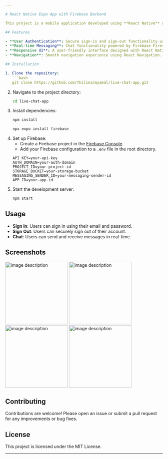 ```yaml
---

# React Native Expo App with Firebase Backend

This project is a mobile application developed using **React Native** and **Expo**, with a backend powered by **Firebase**. The app includes user authentication features, allowing users to sign in and sign out using their email and password.

## Features

- **User Authentication**: Secure sign-in and sign-out functionality using Firebase Authentication.
- **Real-time Messaging**: Chat functionality powered by Firebase Firestore, enabling real-time communication between users.
- **Responsive UI**: A user-friendly interface designed with React Native components and styled for both iOS and Android platforms.
- **Navigation**: Smooth navigation experience using React Navigation.

## Installation

1. Clone the repository:
   ```bash
   git clone https://github.com/ThilinaJayamal/live-chat-app.git
   ```
2. Navigate to the project directory:
   ```bash
   cd live-chat-app
   ```
3. Install dependencies:
   ```bash
   npm install
   ```
   ```bash
   npx expo install firebase
   ```
4. Set up Firebase:
   - Create a Firebase project in the [Firebase Console](https://console.firebase.google.com/).
   - Add your Firebase configuration to a `.env` file in the root directory.
   ```env
   API_KEY=your-api-key
   AUTH_DOMAIN=your-auth-domain
   PROJECT_ID=your-project-id
   STORAGE_BUCKET=your-storage-bucket
   MESSAGING_SENDER_ID=your-messaging-sender-id
   APP_ID=your-app-id
   ```
5. Start the development server:
   ```bash
   npm start
   ```

## Usage

- **Sign In**: Users can sign in using their email and password.
- **Sign Out**: Users can securely sign out of their account.
- **Chat**: Users can send and receive messages in real-time.

## Screenshots

<img src="https://github.com/user-attachments/assets/24c04b54-06f7-409c-bc73-4bdef083392f" alt="image description" width="200"/>
<img src="hhttps://github.com/user-attachments/assets/6c9e3e94-a842-4277-bf86-0c25a90dca70" alt="image description" width="200"/>
<img src="https://github.com/user-attachments/assets/ccffc34d-f2e8-4479-9d9d-4783f09c9620" alt="image description" width="200"/>
<img src="https://github.com/user-attachments/assets/d7f5c28d-7a99-4dfe-a977-278cb5796131" alt="image description" width="200"/>

## Contributing

Contributions are welcome! Please open an issue or submit a pull request for any improvements or bug fixes.

## License

This project is licensed under the MIT License.

---
```


